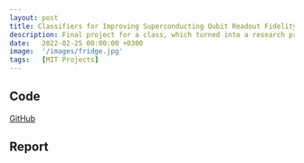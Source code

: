 ```yaml
---
layout: post
title: Classifiers for Improving Superconducting Qubit Readout Fidelity from Homodyne Detection
description: Final project for a class, which turned into a research project with MIT's Engineering Quantum Systems Lab.
date:   2022-02-25 00:00:00 +0300
image:  '/images/fridge.jpg'
tags:   [MIT Projects]
---
```


## Code
[GitHub](https://github.com/FischerMoseley/readout_classifier)

## Report
<object data="../assets/6_644_Final_Project.pdf" width="1000" height="1000" type='application/pdf'></object>
